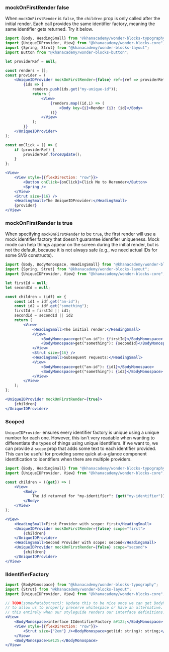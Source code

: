 ### mockOnFirstRender false

When `mockOnFirstRender` is `false`, the `children` prop is only called after the initial render. Each call provides the same identifier factory, meaning the same identifier gets returned. Try it below.

```jsx
import {Body, HeadingSmall} from "@khanacademy/wonder-blocks-typography";
import {UniqueIDProvider, View} from "@khanacademy/wonder-blocks-core";
import {Spring, Strut} from "@khanacademy/wonder-blocks-layout";
import Button from "@khanacademy/wonder-blocks-button";

let providerRef = null;

const renders = [];
const provider = (
    <UniqueIDProvider mockOnFirstRender={false} ref={ref => providerRef = ref}>
        {ids => {
            renders.push(ids.get("my-unique-id"));
            return (
                <View>
                    {renders.map((id,i) => (
                        <Body key={i}>Render {i}: {id}</Body>
                    ))}
                </View>
            );
        }}
    </UniqueIDProvider>
);

const onClick = () => {
    if (providerRef) {
        providerRef.forceUpdate();
    }
};

<View>
    <View style={{flexDirection: "row"}}>
        <Button onClick={onClick}>Click Me to Rerender</Button>
        <Spring />
    </View>
    <Strut size={16} />
    <HeadingSmall>The UniqueIDProvider:</HeadingSmall>
    {provider}
</View>
```

### mockOnFirstRender is true

When specifying `mockOnFirstRender` to be `true`, the first render will use a mock identifier factory that doesn't guarantee identifier uniqueness. Mock mode can help things appear on the screen during the initial render, but is not the default, because it is not always safe (e.g., we need actual IDs for some SVG constructs).

```jsx
import {Body, BodyMonospace, HeadingSmall} from "@khanacademy/wonder-blocks-typography";
import {Spring, Strut} from "@khanacademy/wonder-blocks-layout";
import {UniqueIDProvider, View} from "@khanacademy/wonder-blocks-core";

let firstId = null;
let secondId = null;

const children = (idf) => {
    const id1 = idf.get("an-id");
    const id2 = idf.get("something");
    firstId = firstId || id1;
    secondId = secondId || id2
    return (
        <View>
            <HeadingSmall>The initial render:</HeadingSmall>
            <View>
                <BodyMonospace>get("an-id"): {firstId}</BodyMonospace>
                <BodyMonospace>get("something"): {secondId}</BodyMonospace>
            </View>
            <Strut size={16} />
            <HeadingSmall>Subsequent requests:</HeadingSmall>
            <View>
                <BodyMonospace>get("an-id"): {id1}</BodyMonospace>
                <BodyMonospace>get("something"): {id2}</BodyMonospace>
            </View>
        </View>
    );
};

<UniqueIDProvider mockOnFirstRender={true}>
    {children}
</UniqueIDProvider>
```

### Scoped

`UniqueIDProvider` ensures every identifier factory is unique using a unique number for each one. However, this isn't very readable when wanting to differentiate the types of things using unique identifiers. If we want to, we can provide a `scope` prop that adds some text to each identifier provided. This can be useful for providing some quick at-a-glance component identification to identifiers when there are multiple providers.

```jsx
import {Body, HeadingSmall} from "@khanacademy/wonder-blocks-typography";
import {UniqueIDProvider, View} from "@khanacademy/wonder-blocks-core";

const children = ({get}) => (
    <View>
        <Body>
            The id returned for "my-identifier": {get("my-identifier")}
        </Body>
    </View>
);

<View>
    <HeadingSmall>First Provider with scope: first</HeadingSmall>
    <UniqueIDProvider mockOnFirstRender={false} scope="first">
        {children}
    </UniqueIDProvider>
    <HeadingSmall>Second Provider with scope: second</HeadingSmall>
    <UniqueIDProvider mockOnFirstRender={false} scope="second">
        {children}
    </UniqueIDProvider>
</View>
```

### IIdentifierFactory

```jsx
import {BodyMonospace} from "@khanacademy/wonder-blocks-typography";
import {Strut} from "@khanacademy/wonder-blocks-layout";
import {UniqueIDProvider, View} from "@khanacademy/wonder-blocks-core";

// TODO(somewhatabstract): Update this to be nice once we can get BodyMonospace
// to allow us to properly preserve whitespace or have an alternative. Or remove
// this entirely when our styleguide renders our interface definitions.
<View>
    <BodyMonospace>interface IIdentifierFactory &#123;</BodyMonospace>
    <View style={{flexDirection: "row"}}>
        <Strut size={"2em"} /><BodyMonospace>get(id: string): string;</BodyMonospace>
    </View>
    <BodyMonospace>&#125;</BodyMonospace>
</View>
```
